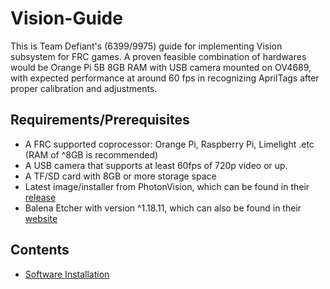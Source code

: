 # Vision-Guide

This is Team Defiant's (6399/9975) guide for implementing Vision subsystem for FRC games. A proven feasible combination of hardwares would be Orange Pi 5B 8GB RAM with USB camera mounted on OV4689, with expected performance at around 60 fps in recognizing AprilTags after proper calibration and adjustments.

## Requirements/Prerequisites

- A FRC supported coprocessor: Orange Pi, Raspberry Pi, Limelight .etc (RAM of ^8GB is recommended)
- A USB camera that supports at least 60fps of 720p video or up.
- A TF/SD card with 8GB or more storage space
- Latest image/installer from PhotonVision, which can be found in their [release](https://github.com/PhotonVision/photonvision/releases)
- Balena Etcher with version ^1.18.11, which can also be found in their [website](https://etcher.balena.io)

## Contents

- [Software Installation](docs/Installation.md)